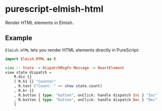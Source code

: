 # purescript-elmish-html

Render HTML elements in Elmish.

## Example

`Elmish.HTML` lets you render HTML elements directly in PureScript:

```purescript
import Elmish.HTML as R

view :: State -> DispatchMsgFn Message -> ReactElement
view state dispatch =
    R.div {}
    [ R.h1 {} "Counter"
    , R.text ("Count: " <> show state.count)
    , R.br {}
    , R.button { type: "button", onClick: handle dispatch Inc } "Inc"
    , R.button { type: "button", onClick: handle dispatch Dec } "Dec"
    ]
```
